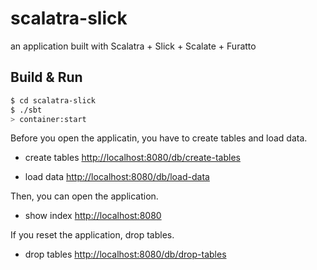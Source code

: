 scalatra-slick
==============

an application built with Scalatra + Slick + Scalate + Furatto

## Build & Run

``` sh
$ cd scalatra-slick
$ ./sbt
> container:start
```

Before you open the applicatin, you have to create tables and load data.

* create tables
[http://localhost:8080/db/create-tables](http://localhost:8080/db/create-tables)

* load data
[http://localhost:8080/db/load-data](http://localhost:8080/db/load-data)

Then, you can open the application.

* show index
[http://localhost:8080](http://localhost:8080)

If you reset the application, drop tables.

* drop tables
[http://localhost:8080/db/drop-tables](http://localhost:8080/db/drop-tables)

